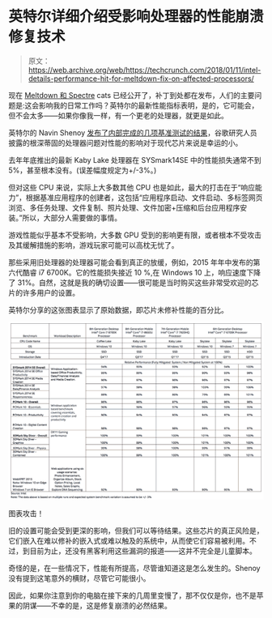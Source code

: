 # 英特尔详细介绍受影响处理器的性能崩溃修复技术 

> 原文：<https://web.archive.org/web/https://techcrunch.com/2018/01/11/intel-details-performance-hit-for-meltdown-fix-on-affected-processors/>

现在 [Meltdown 和 Spectre](https://web.archive.org/web/20221207215223/https://beta.techcrunch.com/2018/01/03/kernel-panic-what-are-meltdown-and-spectre-the-bugs-affecting-nearly-every-computer-and-device/) cats 已经公开了，补丁到处都在发布，人们的主要问题是:这会影响我的日常工作吗？英特尔的最新性能指标表明，是的，它可能会，但不会太多——如果你像我一样，有一个更老的处理器，就更是如此。

英特尔的 Navin Shenoy [发布了内部完成的几项基准测试的结果](https://web.archive.org/web/20221207215223/https://newsroom.intel.com/editorials/intel-security-issue-update-initial-performance-data-results-client-systems/)，谷歌研究人员披露的根深蒂固的处理器问题对性能的影响对于现代芯片来说是幸运的小。

去年年底推出的最新 Kaby Lake 处理器在 SYSmark14SE 中的性能损失通常不到 5%，甚至根本没有。(误差幅度规定为+/-3%。)

但对这些 CPU 来说，实际上大多数其他 CPU 也是如此，最大的打击在于“响应能力”，根据基准应用程序的创建者，这包括“应用程序启动、文件启动、多标签网页浏览、多任务处理、文件复制、照片处理、文件加密+压缩和后台应用程序安装。”所以，大部分人需要做的事情。

游戏性能似乎基本不受影响，大多数 GPU 受到的影响更有限，或者根本不受攻击及其缓解措施的影响，游戏玩家可能可以高枕无忧了。

那些采用旧处理器的处理器可能会看到真正的放缓，例如，2015 年年中发布的第六代酷睿 i7 6700K。它的性能损失接近 10 %,在 Windows 10 上，响应速度下降了 31%。自然，这就是我的确切设置——很可能是当时购买这些非常受欢迎的芯片的许多用户的设置。

英特尔分享的这张图表显示了原始数据，即芯片未修补性能的百分比。

[![](img/f75f1936f79f6b034b1c1a3e2c49e6a7.png)](https://web.archive.org/web/20221207215223/https://beta.techcrunch.com/wp-content/uploads/2018/01/intel-meltdown-performance-chart.png)

图表攻击！

旧的设置可能会受到更深的影响，但我们可以等待结果。这些芯片的真正风险是，它们嵌入在难以修补的嵌入式或难以触及的系统中，从而使它们容易被利用。不过，到目前为止，还没有黑客利用这些漏洞的报道——这并不完全是儿童脚本。

奇怪的是，在一些情况下，性能有所提高，尽管谁知道这是怎么发生的。Shenoy 没有提到这笔意外的横财，尽管它可能很小。

因此，如果你注意到你的电脑在接下来的几周里变慢了，那不仅仅是你，也不是苹果的阴谋——不幸的是，这是修复崩溃的必然结果。